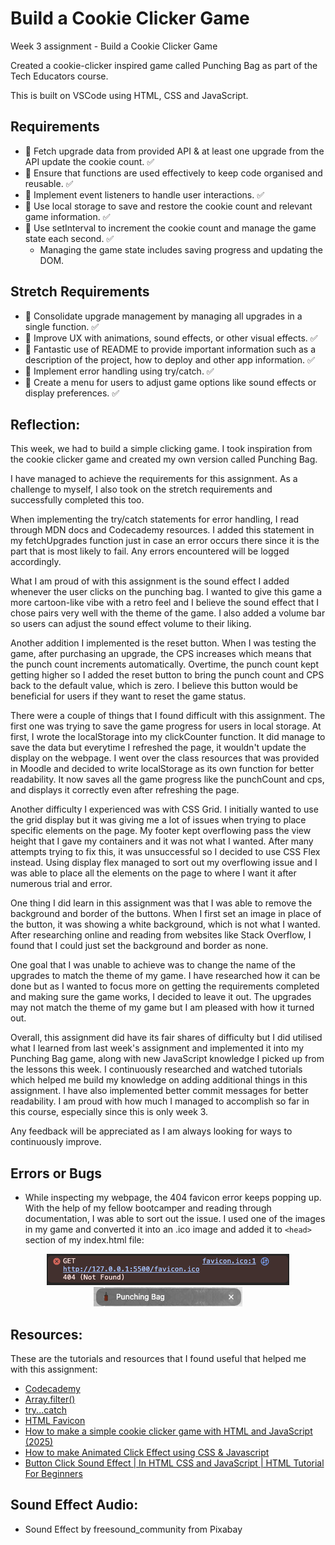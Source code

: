 # Build a Cookie Clicker Game

Week 3 assignment - Build a Cookie Clicker Game

Created a cookie-clicker inspired game called Punching Bag as part of the Tech Educators course.

This is built on VSCode using HTML, CSS and JavaScript.

## Requirements
- 🎯 Fetch upgrade data from provided API & at least one upgrade from the API update the cookie count. ✅
- 🎯 Ensure that functions are used effectively to keep code organised and reusable. ✅
- 🎯 Implement event listeners to handle user interactions. ✅ 
- 🎯 Use local storage to save and restore the cookie count and relevant game information. ✅
- 🎯 Use setInterval to increment the cookie count and manage the game state each second. ✅
    -  Managing the game state includes saving progress and updating the DOM.

## Stretch Requirements
- 🏹 Consolidate upgrade management by managing all upgrades in a single function. ✅
- 🏹 Improve UX with animations, sound effects, or other visual effects. ✅
- 🏹 Fantastic use of README to provide important information such as a description of the project, how to deploy and other app information. ✅
- 🏹 Implement error handling using try/catch. ✅ 
- 🏹 Create a menu for users to adjust game options like sound effects or display preferences. ✅

## Reflection:

This week, we had to build a simple clicking game. I took inspiration from the cookie clicker game and created my own version called Punching Bag. 

I have managed to achieve the requirements for this assignment. As a challenge to myself, I also took on the stretch requirements and successfully completed this too. 

When implementing the try/catch statements for error handling, I read through MDN docs and Codecademy resources. I added this statement in my fetchUpgrades function just in case an error occurs there since it is the part that is most likely to fail. Any errors encountered will be logged accordingly. 

What I am proud of with this assignment is the sound effect I added whenever the user clicks on the punching bag. I wanted to give this game a more cartoon-like vibe with a retro feel and I believe the sound effect that I chose pairs very well with the theme of the game. I also added a volume bar so users can adjust the sound effect volume to their liking.

Another addition I implemented is the reset button. When I was testing the game, after purchasing an upgrade, the CPS increases which means that the punch count increments automatically. Overtime, the punch count kept getting higher so I added the reset button to bring the punch count and CPS back to the default value, which is zero. I believe this button would be beneficial for users if they want to reset the game status. 

There were a couple of things that I found difficult with this assignment. The first one was trying to save the game progress for users in local storage. At first, I wrote the localStorage into my clickCounter function. It did manage to save the data but everytime I refreshed the page, it wouldn't update the display on the webpage. I went over the class resources that was provided in Moodle and decided to write localStorage as its own function for better readability. It now saves all the game progress like the punchCount and cps, and displays it correctly even after refreshing the page. 

Another difficulty I experienced was with CSS Grid. I initially wanted to use the grid display but it was giving me a lot of issues when trying to place specific elements on the page. My footer kept overflowing pass the view height that I gave my containers and it was not what I wanted. After many attempts trying to fix this, it was unsuccessful so I decided to use CSS Flex instead. Using display flex managed to sort out my overflowing issue and I was able to place all the elements on the page to where I want it after numerous trial and error. 

One thing I did learn in this assignment was that I was able to remove the background and border of the buttons. When I first set an image in place of the button, it was showing a white background, which is not what I wanted. After researching online and reading from websites like Stack Overflow, I found that I could just set the background and border as none. 

One goal that I was unable to achieve was to change the name of the upgrades to match the theme of my game. I have researched how it can be done but as I wanted to focus more on getting the requirements completed and making sure the game works, I decided to leave it out. The upgrades may not match the theme of my game but I am pleased with how it turned out. 

Overall, this assignment did have its fair shares of difficulty but I did utilised what I learned from last week's assignment and implemented it into my Punching Bag game, along with new JavaScript knowledge I picked up from the lessons this week. I continuously researched and watched tutorials which helped me build my knowledge on adding additional things in this assignment. I have also implemented better commit messages for better readability. I am proud with how much I managed to accomplish so far in this course, especially since this is only week 3. 

Any feedback will be appreciated as I am always looking for ways to continuously improve.

## Errors or Bugs 
- While inspecting my webpage, the 404 favicon error keeps popping up. With the help of my fellow bootcamper and reading through documentation, I was able to sort out the issue. I used one of the images in my game and converted it into an .ico image and added it to ```<head>``` section of my index.html file:
<div align="center">
    <img src="./images/favicon-error.png">
</div>

<div align="center">
    <img src="./images/tab-favicon.png">
</div>

## Resources:
These are the tutorials and resources that I found useful that helped me with this assignment:
- [Codecademy](https://www.codecademy.com)  
- [Array.filter()](https://developer.mozilla.org/en-US/docs/Web/JavaScript/Reference/Global_Objects/Array/filter)
- [try...catch](https://developer.mozilla.org/en-US/docs/Web/JavaScript/Reference/Statements/try...catch)
- [HTML Favicon](https://www.w3schools.com/html/html_favicon.asp#:~:text=To%20add%20a%20favicon%20to,is%20%22favicon.ico%22)
- [How to make a simple cookie clicker game with HTML and JavaScript (2025)](https://www.youtube.com/watch?v=1C-seWzn9vo&ab_channel=Soupy)
- [How to make Animated Click Effect using CSS & Javascript](https://www.youtube.com/watch?v=d6lHO2EI1WI&ab_channel=OnlineTutorials)
- [Button Click Sound Effect | In HTML CSS and JavaScript | HTML Tutorial For Beginners](https://www.youtube.com/watch?v=0R6rZngcHGg&ab_channel=ProgrammingTT)


## Sound Effect Audio:
- Sound Effect by freesound_community from Pixabay 